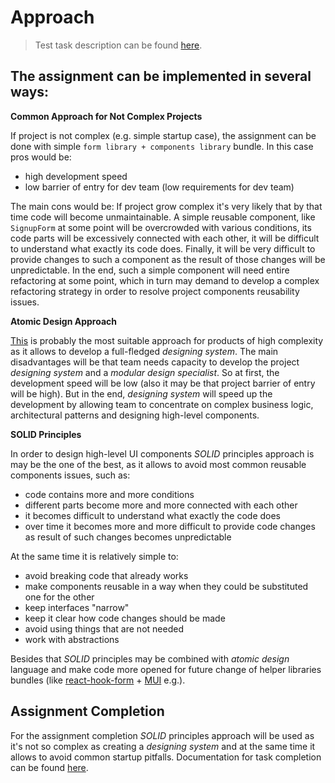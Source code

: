 # Approach

> Test task description can be found [here](../README.md).

## The assignment can be implemented in several ways:

**Common Approach for Not Complex Projects**

If project is not complex (e.g. simple startup case), the assignment can be done with simple `form library + components library` bundle. In this case pros would be:

- high development speed
- low barrier of entry for dev team (low requirements for dev team)

The main cons would be: If project grow complex it's very likely that by that time code will become unmaintainable. A simple reusable component, like `SignupForm` at some point will be overcrowded with various conditions, its code parts will be excessively connected with each other, it will be difficult to understand what exactly its code does. Finally, it will be very difficult to provide changes to such a component as the result of those changes will be unpredictable. In the end, such a simple component will need entire refactoring at some point, which in turn may demand to develop a complex refactoring strategy in order to resolve project components reusability issues.

**Atomic Design Approach**

[This](https://atomicdesign.bradfrost.com/table-of-contents) is probably the most suitable approach for products of high complexity as it allows to develop a full-fledged _designing system_. The main disadvantages will be that team needs capacity to develop the project _designing system_ and a _modular design specialist_. So at first, the development speed will be low (also it may be that project barrier of entry will be high). But in the end, _designing system_ will speed up the development by allowing team to concentrate on complex business logic, architectural patterns and designing high-level components.

**SOLID Principles**

In order to design high-level UI components _SOLID_ principles approach is may be the one of the best, as it allows to avoid most common reusable components issues, such as:

- code contains more and more conditions
- different parts become more and more connected with each other
- it becomes difficult to understand what exactly the code does
- over time it becomes more and more difficult to provide code changes as result of such changes becomes unpredictable

At the same time it is relatively simple to:

- avoid breaking code that already works
- make components reusable in a way when they could be substituted one for the other
- keep interfaces "narrow"
- keep it clear how code changes should be made
- avoid using things that are not needed
- work with abstractions

Besides that _SOLID_ principles may be combined with _atomic design_ language and make code more opened for future change of helper libraries bundles (like [react-hook-form](https://www.react-hook-form.com/) + [MUI](https://mui.com/) e.g.).

## Assignment Completion

For the assignment completion _SOLID_ principles approach will be used as it's not so complex as creating a _designing system_ and at the same time it allows to avoid common startup pitfalls. Documentation for task completion can be found [here](../taskCompletion/index.md).
